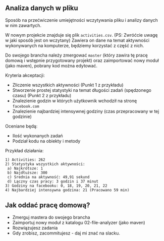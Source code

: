 ## Analiza danych w pliku

Sposób na przećwiczenie umiejętności wczytywania pliku i analizy danych w nim zawartych.

W nowym projekcie znajduje się plik `activities.csv`. (PS: Zwróćcie uwagę w jaki sposób jest on wczytany)
Zawiera on dane na temat aktywności wykonywanych na komputerze, będziemy korzystać z część z nich.

Do swojego brancha należy zmergować `master` (który zawira tę pracę domową i wstępnie przygotowany projekt)
oraz zaimportować nowy moduł (jako maven), pobrany kod można edytować.

Kryteria akceptacji:

- Zliczenie wszystkich aktywności (Punkt 1 z przykładu)
- Stworzenie prostej statystyki na temat długości zadań (spędzonego czasu) (Punkt 2 z przykładu)
- Znalezienie godzin w których użytkownik wchodził na stronę `facebook.com`
- Znalezienie najbardziej intensywnej godziny (czas przepracowany w tej godzinie)

Oceniane będą:

- Ilość wykonanych zadań
- Podział kodu na obiekty i metody 

Przykład działania:

```
1) Activities: 262
2) Statystyka wszystkich aktywności: 
 a) Najkrótsze: 1
 b) Najdłuższe: 300
 c) Srednia na aktywność: 49,91 sekund
 d) Lączny czas pracy: 3 godzin i 37 minut
3) Godziny na facebooku: 0, 18, 19, 20, 21, 22
4) Najbardziej intensywna godzina: 21 (Pracowano 59 min)
```


## Jak oddać pracę domową?

- Zmerguj mastera do swojego brancha
- Zaimportuj nowy moduł z katalogu 02-file-analyzer (jako maven)
- Rozwiązujesz zadania
- Gdy zrobisz, zacommitujesz - daj mi znać na slacku.